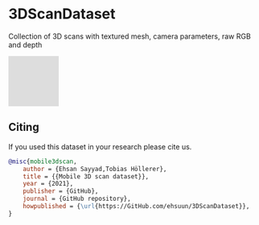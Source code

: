 # 3DScanDataset
Collection of 3D scans with textured mesh, camera parameters, raw RGB and depth


<svg width="100" height="100" xmlns="http://www.w3.org/2000/svg">
<foreignObject width="100" height="100">
<div class="sketchfab-embed-wrapper">
    <iframe title="Kohn Hall - UCSB" frameborder="0" allowfullscreen mozallowfullscreen="true" webkitallowfullscreen="true" allow="fullscreen; autoplay; vr" xr-spatial-tracking execution-while-out-of-viewport execution-while-not-rendered web-share src="https://sketchfab.com/models/46c950c803bc4ba6855c74cce95bb5ec/embed">
    </iframe>
   <p style="font-size: 13px; font-weight: normal; margin: 5px; color: #4A4A4A;">
        <a href="https://sketchfab.com/3d-models/kohn-hall-ucsb-46c950c803bc4ba6855c74cce95bb5ec?utm_medium=embed&utm_campaign=share-popup&utm_content=46c950c803bc4ba6855c74cce95bb5ec" target="_blank" style="font-weight: bold; color: #1CAAD9;">Kohn Hall - UCSB</a>
        by <a href="https://sketchfab.com/esayyad?utm_medium=embed&utm_campaign=share-popup&utm_content=46c950c803bc4ba6855c74cce95bb5ec" target="_blank" style="font-weight: bold; color: #1CAAD9;">esayyad</a>
        on <a href="https://sketchfab.com?utm_medium=embed&utm_campaign=share-popup&utm_content=46c950c803bc4ba6855c74cce95bb5ec" target="_blank" style="font-weight: bold; color: #1CAAD9;">Sketchfab</a>
    </p>
</div>
</foreignObject>
</svg>



## Citing
If you used this dataset in your research please cite us.

```bibtex
@misc{mobile3dscan,
    author = {Ehsan Sayyad,Tobias Höllerer},
    title = {{Mobile 3D scan dataset}},
    year = {2021},
    publisher = {GitHub},
    journal = {GitHub repository},
    howpublished = {\url{https://GitHub.com/ehsuun/3DScanDataset}},
}
```
